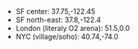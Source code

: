 - SF center: 37.75,-122.45
- SF north-east: 37.8,-122.4
- London (literaly O2 arena): 51.5,0.0
- NYC (village/soho): 40.74,-74.0 
